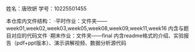 姓名：唐欣妍
学号：10225501455

本仓库内文件结构：
·平时作业：文件夹——week01,week02,week03,week05,week08,week09,week11,week16
          内含与题目对应的代码文件
·期末作业：文件夹——final
           内含readme格式的介绍、实验报告（pdf+ppt版本）、演示讲解视频、数据分析源代码